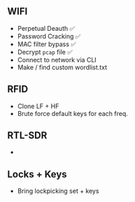 ## WIFI
- Perpetual Deauth ✅
- Password Cracking ✅
- MAC filter bypass ✅
- Decrypt `pcap` file ✅
- Connect to network via CLI
- Make / find custom wordlist.txt

## RFID
- Clone LF + HF
- Brute force default keys for each freq.

## RTL-SDR
- 

## Locks + Keys
- Bring lockpicking set + keys
